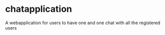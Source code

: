 # chatapplication
A webapplication for users to have one and one chat with all the registered users
